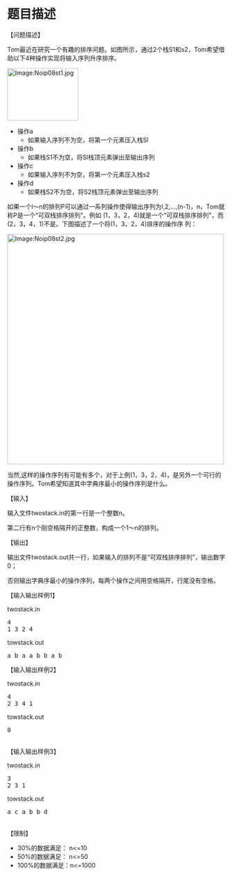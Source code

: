 # 题目描述


<p>
	【问题描述】
</p>
<p>
	Tom最近在研究一个有趣的排序问题。如图所示，通过2个栈S1和s2，Tom希望借助以下4种操作实现将输入序列升序排序。
</p>
<p>
	<span><img height="121" border="0" width="164" src="../../mw/images/f/f9/Noip08st1.jpg" alt="Image:Noip08st1.jpg"/></span>
</p>
<ul>
	<li>
		操作a
		<ul>
			<li>
				如果输入序列不为空，将第一个元素压入栈Sl
			</li>
		</ul>
	</li>
	<li>
		操作b
		<ul>
			<li>
				如果栈S1不为空，将Sl栈顶元素弹出至输出序列
			</li>
		</ul>
	</li>
	<li>
		操作c
		<ul>
			<li>
				如果输入序列不为空，将第一个元素压入栈s2
			</li>
		</ul>
	</li>
	<li>
		操作d
		<ul>
			<li>
				如果栈S2不为空，将S2栈顶元素弹出至输出序列
			</li>
		</ul>
	</li>
</ul>
<p>
	如果一个l～n的排列P可以通过一系列操作使得输出序列为l,2,…,(n-1)，n，Tom就称P是一个“可双栈排序排列”。例如 (1，3，2，4)就是一个“可双栈排序排列”，而(2，3，4，1)不是。下图描述了一个将(1，3，2，4)排序的操作序 列：<a,c,c,b,a,d,d,b></a,c,c,b,a,d,d,b>
</p>
<p>
	<span><img height="532" border="0" width="500" src="../../mw/images/7/7d/Noip08st2.jpg" alt="Image:Noip08st2.jpg"/></span>
</p>
<p>
	当然,这样的操作序列有可能有多个，对于上例(1，3，2，4)，<a，b，a，a，b，b，a，b>是另外一个可行的操作序列。Tom希望知道其中字典序最小的操作序列是什么。</a，b，a，a，b，b，a，b>
</p>
<p>
	【输入】
</p>
<p>
	输入文件twostack.in的第一行是一个整数n。
</p>
<p>
	第二行有n个刚空格隔开的正整数，构成一个1～n的排列。
</p>
<p>
	【输出】
</p>
<p>
	输出文件twostack.out共一行，如果输入的排列不是“可双栈排序排列”，输出数字0；
</p>
<p>
	否则输出字典序最小的操作序列，每两个操作之间用空格隔开，行尾没有空格。
</p>
<p>
	【输入输出样例1】
</p>
<p>
	twostack.in
</p>
<pre>4
1 3 2 4
</pre>
<p>
	towstack.out
</p>
<pre>a b a a b b a b
</pre>
<p>
	【输入输出样例2】
</p>
<p>
	twostack.in
</p>
<pre>4
2 3 4 1
</pre>
<p>
	towstack.out
</p>
<pre>0
</pre>
<p>
	<br/>
【输入输出样例3】
</p>
<p>
	twostack.in
</p>
<pre>3
2 3 1
</pre>
<p>
	towstack.out
</p>
<pre>a c a b b d
</pre>
<p>
	<br/>
【限制】
</p>
<ul>
	<li>
		30%的数据满足： n&lt;=10
	</li>
	<li>
		50%的数据满足： n&lt;=50
	</li>
	<li>
		100%的数据满足：n&lt;=1000
	</li>
</ul>

